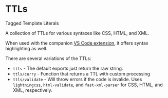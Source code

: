 # TTLs

Tagged Template Literals

A collection of TTLs for various syntaxes like CSS, HTML, and XML.

When used with the companion [VS Code extension](), it offers syntax highlighting as well.

There are several variations of the TTLs:

- `ttls` - The default exports just return the raw string. 
- `ttls/curry` - Function that returns a TTL with custom processing
- `ttls/validate` - Will throw errors if the code is invalide. Uses `lightningcss`, `html-validate`, and `fast-xml-parser` for CSS, HTML, and XML, respectively.
